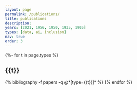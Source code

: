 ```yaml
---
layout: page
permalink: /publications/
title: publications
description:
years: [2021, 1956, 1950, 1935, 1905]
types: [data, ai, inclusion]
nav: true
order: 3
---
```

<!-- _pages/publications.md -->
<div class="publications">

{%- for t in page.types %}
  <h2 class="type">{{t}}</h2>
  {% bibliography -f papers -q @*[type={{t}}]* %}
{% endfor %}

</div>
